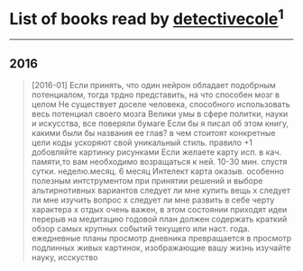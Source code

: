 # List of books read by [detectivecole](http://vk.com/id307203253)<sup>1</sup>
---

## 2016

> [2016-01] Если принять, что один нейрон обладает подобрным потенциалом, тогда трдно представить, на что способен мозг в целом
> Не существует доселе человека, способного использовать весь потенциал своего мозга
> Велики умы в сфере политки, науки и искусства, все поверяли бумаге
> Если бы я писал об этом книгу, какими были бы названия ее глав?
> в чем стоитоят конкретные цели
> коды ускоряют
> свой уникальный стиль. правило +1
> добовляйте картинку рисунками
> Если желаете карту исп. в кач. памяти,то вам необходимо возращаться к ней. 
> 10-30 мин.
> спустя сутки. неделю.месяц. 6 месяц
> Интелект карта оказыв. особенно полезным интструментом при принятии решений и выборе альтирнотивных вариантов
> следует ли мне купить вещь x
> следует ли мне изучить вопрос x
> следует ли мне развить в себе черту характера x
> отдых очень важен, в этом состоянии приходят идеи
> перерыв на медитацию
> годовой план должен содержать краткий обзор самых крупных событий текущего или наст. года.
> ежедневные планы
> просмотр дневника превращается в просмотр подлинных живых картинок, изображающие вашу жизнь
> изучайте науку, исскуство



